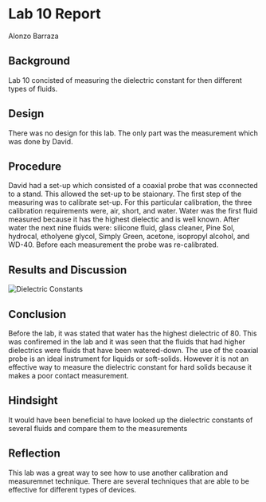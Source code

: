 # Lab 10 Report
Alonzo Barraza 

## Background
Lab 10 concisted of measuring the dielectric constant for then different types of fluids.    

## Design
There was no design for this lab. The only part was the measurement which was done by David.  

## Procedure
David had a set-up which consisted of a coaxial probe that was cconnected to a stand. This allowed the set-up to be staionary. The first step of the measuring was to calibrate set-up. For this particular calibration, the three calibration requirements were, air, short, and water. Water was the first fluid measured because it has the highest dielectic and is well known. After water the next nine fluids were: silicone fluid, glass cleaner, Pine Sol, hydrocal, etholyene glycol, Simply Green, acetone, isopropyl alcohol, and WD-40. Before each measurement the probe was re-calibrated. 

## Results and Discussion
![Dielectric Constants](https://github.com/CourseReps/ECEN452-Spring2016/blob/master/Students/alonzo_barraza/Lab10/dielectric_constant.png) <br>

## Conclusion
Before the lab, it was stated that water has the highest dielectric of 80. This was confiremed in the lab and it was seen that the fluids that had higher dielectrics were fluids that have been watered-down. The use of the coaxial probe is an ideal instrument for liquids or soft-solids. However it is not an effective way to measure the dielectric constant for hard solids because it makes a poor contact measurement. 

## Hindsight
It would have been beneficial to have looked up the dielectric constants of several fluids and compare them to the measurements

## Reflection
This lab was a great way to see how to use another calibration and measuremnet technique. There are several techniques that are able to be effective for different types of devices.
